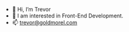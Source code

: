- 👋 Hi, I’m Trevor
- 👀 I am interested in Front-End Development.
- 📫 trevor@goldmorel.com

<!---
trevorbooth/trevorbooth is a ✨ special ✨ repository because its `README.md` (this file) appears on your GitHub profile.
You can click the Preview link to take a look at your changes.
--->
